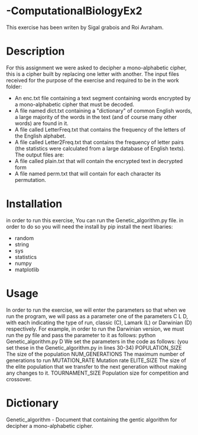 # -ComputationalBiologyEx2
This exercise has been writen by Sigal grabois and Roi Avraham.
# Description
For this assignment we were asked to decipher a mono-alphabetic cipher, this is a cipher built by replacing one letter with another.
The input files received for the purpose of the exercise and required to be in the work folder:
- An enc.txt file containing a text segment containing words encrypted by a mono-alphabetic cipher that must be decoded.
- A file named dict.txt containing a "dictionary" of common English words, a large majority of the words in the text (and of course many other words) are found in it.
- A file called LetterFreq.txt that contains the frequency of the letters of the English alphabet.
- A file called Letter2Freq.txt that contains the frequency of letter pairs (the statistics were calculated from a large database of English texts).<br>
The output files are:
- A file called plain.txt that will contain the encrypted text in decrypted form
- A file named perm.txt that will contain for each character its permutation.

# Installation
in order to run this exercise, You can run the Genetic_algorithm.py file. 
in order to do so you will need the install by pip install the next libaries:
* random
* string
* sys
* statistics
* numpy
* matplotlib

# Usage
In order to run the exercise, we will enter the parameters so that when we run the program, we will pass as a parameter 
one of the parameters C L D, with each indicating the type of run, classic (C), Lamark (L) or Darwinian (D) respectively.
For example, in order to run the Darwinian version, we must run the py file and pass the parameter to it as follows: 
python Genetic_algorithm.py D
We set the parameters in the code as follows: (you set these in the Genetic_algorithm.py in lines 30-34)
POPULATION_SIZE The size of the population
NUM_GENERATIONS The maximum number of generations to run
MUTATION_RATE Mutation rate
ELITE_SIZE The size of the elite population that we transfer to the next generation without making any changes to it.
TOURNAMENT_SIZE Population size for competition and crossover.

# Dictionary
Genetic_algorithm - Document that containing the gentic algorithm for decipher a mono-alphabetic cipher.
